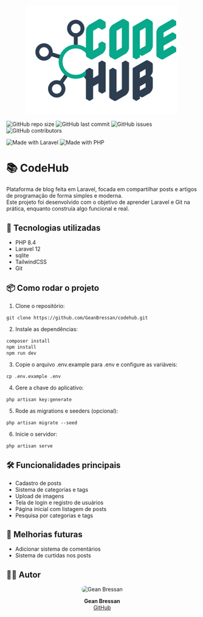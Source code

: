 <p align="center"><a href="https://codehub.geanbressan.com.br" target="_blank"><img src="./public/images/codehub-logo.png" width="400" alt="CodeHub Logo"></a></p>

![GitHub repo size](https://img.shields.io/github/repo-size/GeanBressan/codehub)
![GitHub last commit](https://img.shields.io/github/last-commit/GeanBressan/codehub)
![GitHub issues](https://img.shields.io/github/issues/GeanBressan/codehub)
![GitHub contributors](https://img.shields.io/github/contributors/GeanBressan/codehub)

![Made with Laravel](https://img.shields.io/badge/Made%20with-Laravel-red?style=for-the-badge&logo=laravel)
![Made with PHP](https://img.shields.io/badge/Made%20with-PHP-blue?style=for-the-badge&logo=php)

# 📚 CodeHub

Plataforma de blog feita em Laravel, focada em compartilhar posts e artigos de programação de forma simples e moderna.  
Este projeto foi desenvolvido com o objetivo de aprender Laravel e Git na prática, enquanto construía algo funcional e real.

## 🚀 Tecnologias utilizadas

* PHP 8.4
* Laravel 12
* sqlite
* TailwindCSS
* Git

## 📦 Como rodar o projeto

1. Clone o repositório:

```
git clone https://github.com/GeanBressan/codehub.git
```

2. Instale as dependências:

```
composer install
npm install
npm run dev
```

3. Copie o arquivo .env.example para .env e configure as variáveis:

```
cp .env.example .env
```

4. Gere a chave do aplicativo:

```
php artisan key:generate
```

5. Rode as migrations e seeders (opcional):

```
php artisan migrate --seed
```

6. Inicie o servidor:

```
php artisan serve
```

## 🛠 Funcionalidades principais

* Cadastro de posts
* Sistema de categorias e tags
* Upload de imagens
* Tela de login e registro de usuários
* Página inicial com listagem de posts
* Pesquisa por categorias e tags

## 🎯 Melhorias futuras

* Adicionar sistema de comentários
* Sistema de curtidas nos posts

## 👨‍💻 Autor

<p align="center">
  <img src="https://avatars.githubusercontent.com/u/53577897" width="100" height="100" style="border-radius: 8px;" alt="Gean Bressan"/>
</p>

<p align="center">
  <b>Gean Bressan</b><br>
  <a href="https://github.com/GeanBressan">GitHub</a>
</p>